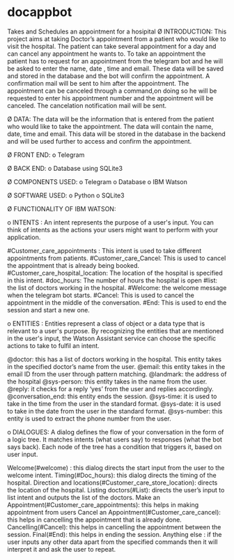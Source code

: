 # docappbot
Takes and Schedules an appointment for a hosipital 
Ø INTRODUCTION:
This project aims at taking Doctor’s appointment from a patient who would like to visit the hospital. 
The patient can take several appointment for a day and can cancel any appointment he wants to. 
To take an appointment the patient has to request for an appointment from the telegram bot and he will be asked to enter the name, date , time and email. 
These data will be saved and stored in the database and the bot will confirm the appointment.
A confirmation mail will be sent to him after the appointment. 
The appointment can be canceled through a command,on doing so he will be requested to enter his appointment number and the appointment will be canceled. 
The cancelation notification mail will be sent.
 
Ø DATA:
The data will be the information that is entered from the patient who would like to take the appointment. 
The data will contain the name, date, time and email. 
This data will be stored in the database in the backend and will be used further to access and confirm the appointment.
 
Ø FRONT END:
o   Telegram
 
Ø BACK END:
o   Database using SQLite3
 
Ø COMPONENTS USED:
o   Telegram
o   Database
o   IBM Watson
 
Ø SOFTWARE USED:
o   Python
o   SQLite3
 
Ø FUNCTIONALITY OF IBM WATSON:
 
o   INTENTS :
An intent represents the purpose of a user's input. You can think of intents as the actions your users might want to perform with your application.

#Customer_care_appointments : This intent is used to take different appointments from patients.
#Customer_care_Cancel: This is used to cancel the appointment that is already being booked.
#Customer_care_hospital_location: The location of the hospital is specified in this intent.
 #doc_hours: The number of hours the hospital is open
 #list: the list of doctors working in the hospital.
#Welcome: the welcome message when the telegram bot starts.
#Cancel: This is used to cancel the appointment in the middle of the conversation.
 #End: This is used to end the session and start a new one.

o    ENTITIES :
Entities represent a class of object or a data type that is relevant to a user's purpose. By recognizing the entities that are mentioned in the user's input, the Watson Assistant service can choose the specific actions to take to fulfil an intent.

 @doctor: this has a list of doctors working in the hospital. This entity takes in the specified doctor’s name from the user.
@email: this entity takes in the email ID from the user through pattern matching.
@landmark: the address of the hospital
@sys-person: this entity takes in the name from the user.
@reply: it checks for a reply ‘yes’ from the user and replies accordingly.
@conversation_end: this entity ends the session.
@sys-time: it is used to take in the time from the user in the standard format.
@sys-date: it is used to take in the date from the user in the standard format.
@sys-number: this entity is used to extract the phone number from the user.
 
o   DIALOGUES:
A dialog defines the flow of your conversation in the form of a logic tree. It matches intents (what users say) to responses (what the bot says back). Each node of the tree has a condition that triggers it, based on user input.

Welcome(#welcome) : this dialog directs the start input from the user to the welcome intent.
Timing(#Doc_hours): this dialog directs the timing of the hospital.
Direction and locations(#Customer_care_store_location): directs the location of the hospital.
Listing doctors(#List): directs the user’s input to list intent and outputs the list of the doctors.
Make an Appointment(#Customer_care_appointments): this helps in making appointment from users
Cancel an Appointment(#Customer_care_cancel): this helps in cancelling the appointment that is already done.
Cancelling(#Cancel): this helps in cancelling the appointment between the session.
Final(#End): this helps in ending the session.
Anything else : if the user inputs any other data apart from the specified commands then it will interpret it and ask the user to repeat.
